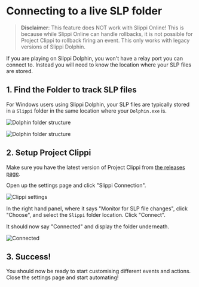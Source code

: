 # Connecting to a live SLP folder

> **Disclaimer**: This feature does NOT work with Slippi Online! This is because while Slippi Online can handle rollbacks, it is not possible for Project Clippi to rollback firing an event. This only works with legacy versions of Slippi Dolphin.

If you are playing on Slippi Dolphin, you won't have a relay port you can connect to. Instead you will need to know the location where your SLP files are stored.

## 1. Find the Folder to track SLP files

For Windows users using Slippi Dolphin, your SLP files are typically stored in a `Slippi` folder in the same location where your `Dolphin.exe` is.

![Dolphin folder structure](images/1-1-folder-explorer.png)

![Dolphin folder structure](images/1-2-folder-path.png)

## 2. Setup Project Clippi

Make sure you have the latest version of Project Clippi from [the releases page](https://github.com/vinceau/project-clippi/releases).

Open up the settings page and click "Slippi Connection".

![Clippi settings](images/2-1-clippi-settings.png)

In the right hand panel, where it says "Monitor for SLP file changes", click "Choose", and select the `Slippi` folder location. Click "Connect".

It should now say "Connected" and display the folder underneath.

![Connected](images/2-2-connected.png)

## 3. Success!

You should now be ready to start customising different events and actions. Close the settings page and start automating!
